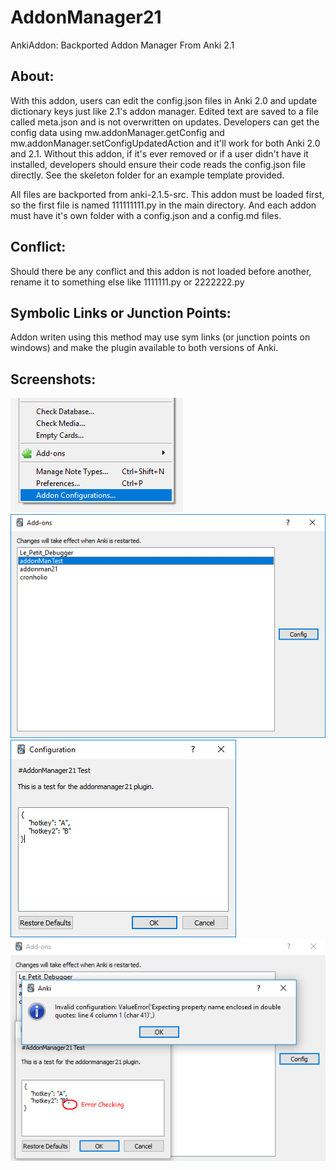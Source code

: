 # AddonManager21
AnkiAddon: Backported Addon Manager From Anki 2.1

## About:
With this addon, users can edit the config.json files in Anki 2.0 and update dictionary keys just like 2.1's addon manager. Edited text are saved to a file called meta.json and is not overwritten on updates. Developers can get the config data using mw.addonManager.getConfig and mw.addonManager.setConfigUpdatedAction and it'll work for both Anki 2.0 and 2.1. Without this addon, if it's ever removed or if a user didn't have it installed, developers should ensure their code reads the config.json file directly. See the skeleton folder for an example template provided.

All files are backported from anki-2.1.5-src. This addon must be loaded first, so the first file is named 111111111.py in the main directory. And each addon must have it's own folder with a config.json and a config.md files.


## Conflict:
Should there be any conflict and this addon is not loaded before another, rename it to something else like 1111111.py or 2222222.py


## Symbolic Links or Junction Points:
Addon writen using this method may use sym links (or junction points on windows) and make the plugin available to both versions of Anki.


## Screenshots:
<img src="https://github.com/lovac42/AddonManager21/blob/master/screenshot/menutools.png?raw=true" />  
<img src="https://github.com/lovac42/AddonManager21/blob/master/screenshot/addonmenu.png?raw=true" />  
<img src="https://github.com/lovac42/AddonManager21/blob/master/screenshot/confeditor.png?raw=true" />  
<img src="https://github.com/lovac42/AddonManager21/blob/master/screenshot/errorcheck.png?raw=true" />  
